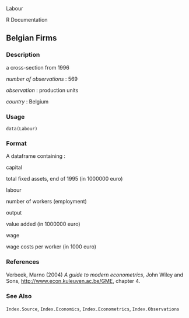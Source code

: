 Labour

R Documentation

## Belgian Firms

### Description

a cross-section from 1996

_number of observations_ : 569

_observation_ : production units

_country_ : Belgium

### Usage

    data(Labour)

### Format

A dataframe containing :

capital

total fixed assets, end of 1995 (in 1000000 euro)

labour

number of workers (employment)

output

value added (in 1000000 euro)

wage

wage costs per worker (in 1000 euro)

### References

Verbeek, Marno (2004) _A guide to modern econometrics_, John Wiley and Sons,
<http://www.econ.kuleuven.ac.be/GME>, chapter 4.

### See Also

`Index.Source`, `Index.Economics`, `Index.Econometrics`, `Index.Observations`

